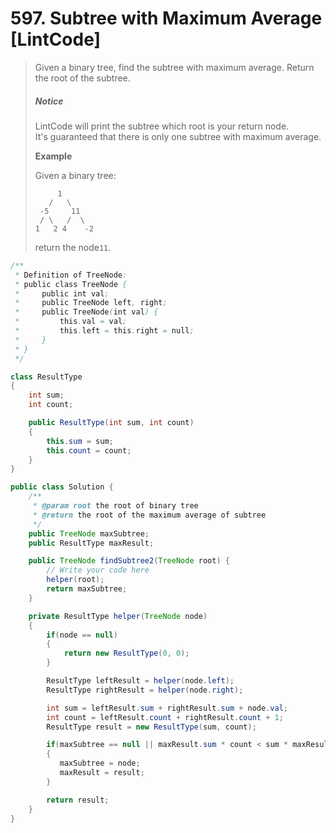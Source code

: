 # 597. Subtree with Maximum Average \[LintCode\]

> Given a binary tree, find the subtree with maximum average. Return the root of the subtree.
>
> ##### Notice
>
> LintCode will print the subtree which root is your return node.  
> It's guaranteed that there is only one subtree with maximum average.
>
> **Example**
>
> Given a binary tree:
>
> ```
>      1
>    /   \
>  -5     11
>  / \   /  \
> 1   2 4    -2
> ```
>
> return the node`11`.

```java
/**
 * Definition of TreeNode:
 * public class TreeNode {
 *     public int val;
 *     public TreeNode left, right;
 *     public TreeNode(int val) {
 *         this.val = val;
 *         this.left = this.right = null;
 *     }
 * }
 */

class ResultType
{
    int sum; 
    int count;

    public ResultType(int sum, int count)
    {
        this.sum = sum;
        this.count = count;
    }
}

public class Solution {
    /**
     * @param root the root of binary tree
     * @return the root of the maximum average of subtree
     */
    public TreeNode maxSubtree;
    public ResultType maxResult;

    public TreeNode findSubtree2(TreeNode root) {
        // Write your code here
        helper(root);
        return maxSubtree;
    }

    private ResultType helper(TreeNode node)
    {
        if(node == null)
        {
            return new ResultType(0, 0);
        }

        ResultType leftResult = helper(node.left);
        ResultType rightResult = helper(node.right);

        int sum = leftResult.sum + rightResult.sum + node.val;
        int count = leftResult.count + rightResult.count + 1;
        ResultType result = new ResultType(sum, count);

        if(maxSubtree == null || maxResult.sum * count < sum * maxResult.count)
        {
           maxSubtree = node;
           maxResult = result;
        }

        return result;
    }
}
```



